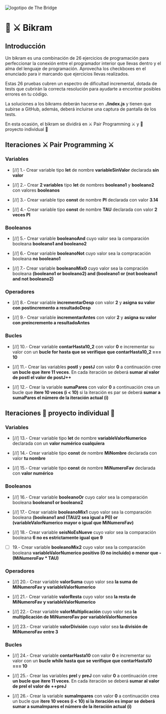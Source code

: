 ![logotipo de The Bridge](https://user-images.githubusercontent.com/27650532/77754601-e8365180-702b-11ea-8bed-5bc14a43f869.png  "logotipo de The Bridge")

# :european_castle: :crossed_swords: Bikram #

## Introducción ##
Un bikram es una combinación de 26 ejercicios de programación para perfeccionar la conexión entre el programador interior que llevas dentro y el alma del lenguaje de programación. Aprovecha los checkboxes en el enunciado para ir marcando que ejercicios llevas realizados.

Estas 26 pruebas cubren un espectro de dificultad incremental, dotada de tests que cubrirán la correcta resolución para ayudarte a encontrar posibles errores en tu código.

La soluciones a los bikrams deberán hacerse en **./index.js** y tienen que subirse a GitHub, además, deberá incluirse una captura de pantalla de los tests.

En esta ocasión, el bikram se dividirá en :crossed_swords: Pair Programming :crossed_swords: y :european_castle: proyecto individual :european_castle:

## Iteraciones :crossed_swords: Pair Programming :crossed_swords: ##

### Variables ###

- [//] 1.- Crear variable tipo **let** de nombre **variableSinValor** declarada **sin valor**

- [//] 2.- Crear **2 variables** tipo **let** de nombres **booleano1** y **booleano2** con valores **booleanos**

- [//] 3.- Crear variable tipo **const** de nombre **PI** declarada con valor **3.14**

- [//] 4.- Crear variable tipo **const** de nombre **TAU** declarada con valor **2 veces PI**

### Booleanos ###

- [//] 5.- Crear variable **booleanoAnd** cuyo valor sea la comparación booleana **booleano1 and booleano2**

- [//] 6.- Crear variable **booleanoNot** cuyo valor sea la compracación booleana **no booleano1**

- [//] 7.- Crear variable **booleanoMix0** cuyo valor sea la compración booleana **(booleano1 or booleano2) and (booleano1 or (not booleano1 and not booleano2)**

### Operadores ###

- [//] 8.- Crear variable **incrementarDesp** con valor **2** y **asigna su valor con postincremento a resultadoDesp**

- [//] 9.- Crear variable **incrementarAntes** con valor **2** y **asigna su valor con preincremento a resultadoAntes**

### Bucles ###

- [//] 10.- Crear variable **contarHasta10_2** con valor **0** e incrementar su valor con un **bucle for hasta que se verifique que contarHasta10_2 === 10**

- [//] 11.- Crear las variables **postI** y **postJ** con valor **0** a continuación cree **un bucle que itere 11 veces**. En cada iteración se deberá **sumar al valor de postI el valor de postJ++**

- [//] 12.- Crear la variable **sumaPares** con valor **0** a continuación crea un bucle que **itere 10 veces (i < 10)** si la iteración es par se deberá **sumar a sumaPares el número de la iteración actual (i)**

## Iteraciones :european_castle: proyecto individual :european_castle: ##

### Variables ###

- [//] 13.- Crear variable tipo **let** de nombre **variableValorNumerico** declarada con un **valor numérico cualquiera**

- [//] 14.- Crear variable tipo **const** de nombre **MiNombre** declarada con valor **tu nombre**

- [//] 15.- Crear variable tipo **const** de nombre **MiNumeroFav** declarada con **valor numérico**

### Booleanos ###

- [//] 16.- Crear variable **booleanoOr** cuyo calor sea la comparación booleana **booleano1 or booleano2**

- [//] 17.- Crear variable **booleanoMix1** cuyo valor sea la comparación booleana **(booleano1 and (TAU/2 sea igual a PI)) or (variableValorNumerico mayor o igual que MiNumeroFav)**

- [//] 18.- Crear variable **seisNoEsNueve** cuyo valor sea la comparación booleana **6 no es estrictamente igual que 9**


- [ ] 19.- Crear variable **booleanoMix2** cuyo valor sea la comparación booleana **variableValorNumerico positivo (0 no incluido) o menor que -(MiNumeroFav * TAU)**

### Operadores ###

- [//] 20.- Crear variable **valorSuma** cuyo valor sea **la suma de MiNumeroFav y variableValorNumerico**

- [//] 21.-  Crear variable **valorResta** cuyo valor sea **la resta de MiNumeroFav y variableValorNumerico**

- [//] 22.-  Crear variable **valorMultiplicación** cuyo valor sea **la multiplicación de MiNumeroFav por variableValorNumerico**

- [//] 23.-  Crear variable **valorDivisión** cuyo valor sea **la división de MiNumeroFav entre 3**

### Bucles ###

- [//] 24.- Crear variable **contarHasta10** con valor **0** e incrementar su valor con un **bucle while hasta que se verifique que contarHasta10 === 10**

- [//] 25.- Crear las variables **preI** y **preJ** con valor **0** a continuación cree **un bucle que itere 11 veces**. En cada iteración se deberá **sumar al valor de preI el valor de ++preJ**

- [//] 26.- Crear la variable **sumaImpares** con valor **0** a continuación crea un bucle que **itere 10 veces (i < 10) si la iteración es impar se deberá sumar a sumaImpares el número de la iteración actual (i)**
